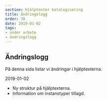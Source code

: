 ```yaml
---
section: Hjälptexter katalogisering
title: Ändringslogg
order: 70
date: 2019-01-02
tags:
- under arbete
- ändringslogg
--- 
```


## Ändringslogg

På denna sida listar vi ändringar i hjälptexterna.


2019-01-02

* Ny struktur på hjälptexterna.
* Information om instanstyper tillagd.

